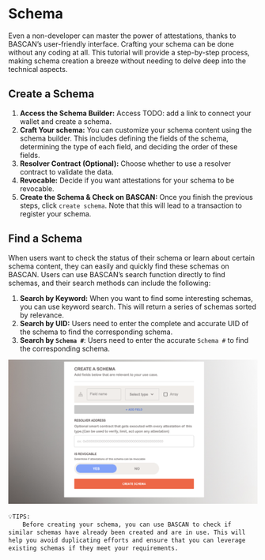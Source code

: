 # Schema

Even a non-developer can master the power of attestations, thanks to BASCAN’s user-friendly interface. Crafting your schema can be done without any coding at all. This tutorial will provide a step-by-step process, making schema creation a breeze without needing to delve deep into the technical aspects.

## Create a Schema

1. **Access the Schema Builder:** Access TODO: add a link to connect your wallet and create a schema.
2. **Craft Your schema:** You can customize your schema content using the schema builder. This includes defining the fields of the schema, determining the type of each field, and deciding the order of these fields.
3. **Resolver Contract (Optional):** Choose whether to use a resolver contract to validate the data.
4. **Revocable:** Decide if you want attestations for your schema to be revocable.
5. **Create the Schema & Check on BASCAN:** Once you finish the previous steps, click `create schema`. Note that this will lead to a transaction to register your schema.

## Find a Schema

When users want to check the status of their schema or learn about certain schema content, they can easily and quickly find these schemas on BASCAN. Users can use BASCAN’s search function directly to find schemas, and their search methods can include the following:

1. **Search by Keyword:** When you want to find some interesting schemas, you can use keyword search. This will return a series of schemas sorted by relevance.
2. **Search by UID:** Users need to enter the complete and accurate UID of the schema to find the corresponding schema.
3. **Search by `Schema #`**: Users need to enter the accurate `Schema #` to find the corresponding schema.

![create schema](../figures/create_schema.png)

```[text]
💡TIPS: 
    Before creating your schema, you can use BASCAN to check if similar schemas have already been created and are in use. This will help you avoid duplicating efforts and ensure that you can leverage existing schemas if they meet your requirements.
```
